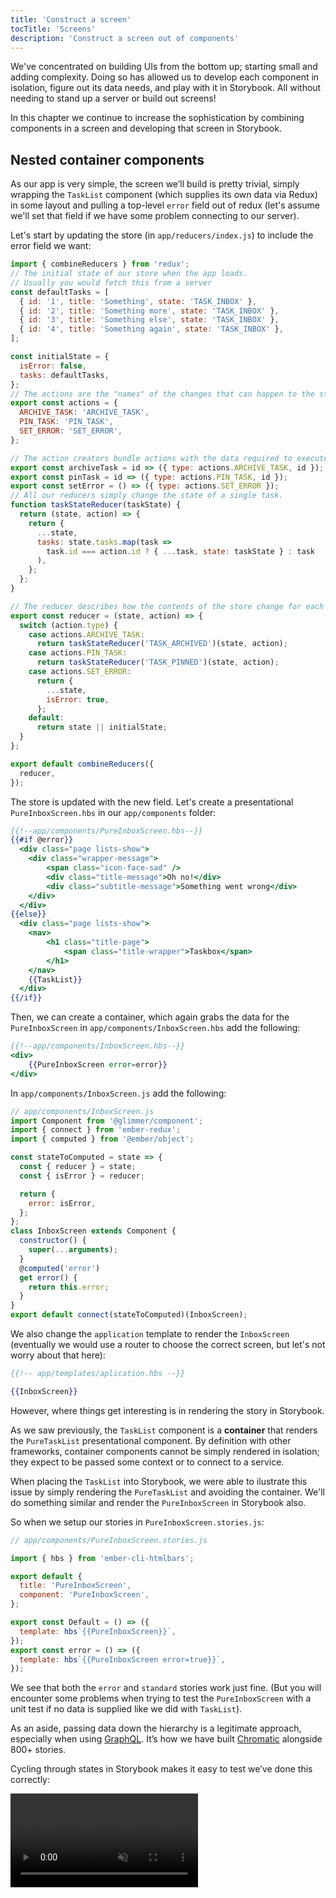 ```yaml
---
title: 'Construct a screen'
tocTitle: 'Screens'
description: 'Construct a screen out of components'
---
```


We've concentrated on building UIs from the bottom up; starting small and adding complexity. Doing so has allowed us to develop each component in isolation, figure out its data needs, and play with it in Storybook. All without needing to stand up a server or build out screens!

In this chapter we continue to increase the sophistication by combining components in a screen and developing that screen in Storybook.

## Nested container components

As our app is very simple, the screen we’ll build is pretty trivial, simply wrapping the `TaskList` component (which supplies its own data via Redux) in some layout and pulling a top-level `error` field out of redux (let's assume we'll set that field if we have some problem connecting to our server).

Let's start by updating the store (in `app/reducers/index.js`) to include the error field we want:

```javascript
import { combineReducers } from 'redux';
// The initial state of our store when the app loads.
// Usually you would fetch this from a server
const defaultTasks = [
  { id: '1', title: 'Something', state: 'TASK_INBOX' },
  { id: '2', title: 'Something more', state: 'TASK_INBOX' },
  { id: '3', title: 'Something else', state: 'TASK_INBOX' },
  { id: '4', title: 'Something again', state: 'TASK_INBOX' },
];

const initialState = {
  isError: false,
  tasks: defaultTasks,
};
// The actions are the "names" of the changes that can happen to the store
export const actions = {
  ARCHIVE_TASK: 'ARCHIVE_TASK',
  PIN_TASK: 'PIN_TASK',
  SET_ERROR: 'SET_ERROR',
};

// The action creators bundle actions with the data required to execute them
export const archiveTask = id => ({ type: actions.ARCHIVE_TASK, id });
export const pinTask = id => ({ type: actions.PIN_TASK, id });
export const setError = () => ({ type: actions.SET_ERROR });
// All our reducers simply change the state of a single task.
function taskStateReducer(taskState) {
  return (state, action) => {
    return {
      ...state,
      tasks: state.tasks.map(task =>
        task.id === action.id ? { ...task, state: taskState } : task
      ),
    };
  };
}

// The reducer describes how the contents of the store change for each action
export const reducer = (state, action) => {
  switch (action.type) {
    case actions.ARCHIVE_TASK:
      return taskStateReducer('TASK_ARCHIVED')(state, action);
    case actions.PIN_TASK:
      return taskStateReducer('TASK_PINNED')(state, action);
    case actions.SET_ERROR:
      return {
        ...state,
        isError: true,
      };
    default:
      return state || initialState;
  }
};

export default combineReducers({
  reducer,
});
```

The store is updated with the new field. Let's create a presentational `PureInboxScreen.hbs` in our `app/components` folder:

```handlebars
{{!--app/components/PureInboxScreen.hbs--}}
{{#if @error}}
  <div class="page lists-show">
    <div class="wrapper-message">
        <span class="icon-face-sad" />
        <div class="title-message">Oh no!</div>
        <div class="subtitle-message">Something went wrong</div>
    </div>
  </div>
{{else}}
  <div class="page lists-show">
    <nav>
        <h1 class="title-page">
            <span class="title-wrapper">Taskbox</span>
        </h1>
    </nav>
    {{TaskList}}
  </div>
{{/if}}
```

Then, we can create a container, which again grabs the data for the `PureInboxScreen` in `app/components/InboxScreen.hbs` add the following:

```handlebars
{{!--app/components/InboxScreen.hbs--}}
<div>
    {{PureInboxScreen error=error}}
</div>
```

In `app/components/InboxScreen.js` add the following:

```javascript
// app/components/InboxScreen.js
import Component from '@glimmer/component';
import { connect } from 'ember-redux';
import { computed } from '@ember/object';

const stateToComputed = state => {
  const { reducer } = state;
  const { isError } = reducer;

  return {
    error: isError,
  };
};
class InboxScreen extends Component {
  constructor() {
    super(...arguments);
  }
  @computed('error')
  get error() {
    return this.error;
  }
}
export default connect(stateToComputed)(InboxScreen);
```

We also change the `application` template to render the `InboxScreen` (eventually we would use a router to choose the correct screen, but let's not worry about that here):

```handlebars
{{!-- app/templates/aplication.hbs --}}

{{InboxScreen}}
```

However, where things get interesting is in rendering the story in Storybook.

As we saw previously, the `TaskList` component is a **container** that renders the `PureTaskList` presentational component. By definition with other frameworks, container components cannot be simply rendered in isolation; they expect to be passed some context or to connect to a service.

When placing the `TaskList` into Storybook, we were able to ilustrate this issue by simply rendering the `PureTaskList` and avoiding the container. We'll do something similar and render the `PureInboxScreen` in Storybook also.

So when we setup our stories in `PureInboxScreen.stories.js`:

```javascript
// app/components/PureInboxScreen.stories.js

import { hbs } from 'ember-cli-htmlbars';

export default {
  title: 'PureInboxScreen',
  component: 'PureInboxScreen',
};

export const Default = () => ({
  template: hbs`{{PureInboxScreen}}`,
});
export const error = () => ({
  template: hbs`{{PureInboxScreen error=true}}`,
});
```

We see that both the `error` and `standard` stories work just fine. (But you will encounter some problems when trying to test the `PureInboxScreen` with a unit test if no data is supplied like we did with `TaskList`).

<div class="aside">
As an aside, passing data down the hierarchy is a legitimate approach, especially when using <a href="http://graphql.org/">GraphQL</a>. It’s how we have built <a href="https://www.chromatic.com">Chromatic</a> alongside 800+ stories.
</div>

Cycling through states in Storybook makes it easy to test we’ve done this correctly:

<video autoPlay muted playsInline loop >

  <source
    src="/intro-to-storybook/finished-inboxscreen-states.mp4"
    type="video/mp4"
  />
</video>

## Component-Driven Development

We started from the bottom with `Task`, then progressed to `TaskList`, now we’re here with a whole screen UI. Our `InboxScreen` accommodates a nested container component and includes accompanying stories.

<video autoPlay muted playsInline loop style="width:480px; height:auto; margin: 0 auto;">
  <source
    src="/intro-to-storybook/component-driven-development-optimized.mp4"
    type="video/mp4"
  />
</video>

[**Component-Driven Development**](https://blog.hichroma.com/component-driven-development-ce1109d56c8e) allows you to gradually expand complexity as you move up the component hierarchy. Among the benefits are a more focused development process and increased coverage of all possible UI permutations. In short, CDD helps you build higher-quality and more complex user interfaces.

We’re not done yet - the job doesn't end when the UI is built. We also need to ensure that it remains durable over time.

